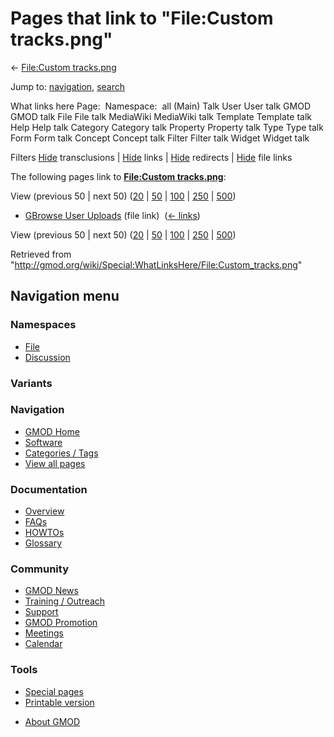 <div id="mw-page-base" class="noprint">

</div>

<div id="mw-head-base" class="noprint">

</div>

<div id="content" class="mw-body" role="main">

<span id="top"></span>

<div id="mw-js-message" style="display:none;">

</div>



# <span dir="auto">Pages that link to "File:Custom tracks.png"</span>

<div id="bodyContent">

<div id="contentSub">

← [File:Custom
tracks.png](/wiki/File:Custom_tracks.png "File:Custom tracks.png")

</div>

<div id="jump-to-nav" class="mw-jump">

Jump to: [navigation](#mw-navigation), [search](#p-search)

</div>

<div id="mw-content-text">

What links here Page:  Namespace:  all (Main) Talk User User talk GMOD
GMOD talk File File talk MediaWiki MediaWiki talk Template Template talk
Help Help talk Category Category talk Property Property talk Type Type
talk Form Form talk Concept Concept talk Filter Filter talk Widget
Widget talk

Filters
[Hide](/mediawiki/index.php?title=Special:WhatLinksHere/File:Custom_tracks.png&hidetrans=1 "Special:WhatLinksHere/File:Custom tracks.png")
transclusions \|
[Hide](/mediawiki/index.php?title=Special:WhatLinksHere/File:Custom_tracks.png&hidelinks=1 "Special:WhatLinksHere/File:Custom tracks.png")
links \|
[Hide](/mediawiki/index.php?title=Special:WhatLinksHere/File:Custom_tracks.png&hideredirs=1 "Special:WhatLinksHere/File:Custom tracks.png")
redirects \|
[Hide](/mediawiki/index.php?title=Special:WhatLinksHere/File:Custom_tracks.png&hideimages=1 "Special:WhatLinksHere/File:Custom tracks.png")
file links

The following pages link to **[File:Custom
tracks.png](/wiki/File:Custom_tracks.png "File:Custom tracks.png")**:

View (previous 50 \| next 50)
([20](/mediawiki/index.php?title=Special:WhatLinksHere/File:Custom_tracks.png&limit=20 "Special:WhatLinksHere/File:Custom tracks.png")
\|
[50](/mediawiki/index.php?title=Special:WhatLinksHere/File:Custom_tracks.png&limit=50 "Special:WhatLinksHere/File:Custom tracks.png")
\|
[100](/mediawiki/index.php?title=Special:WhatLinksHere/File:Custom_tracks.png&limit=100 "Special:WhatLinksHere/File:Custom tracks.png")
\|
[250](/mediawiki/index.php?title=Special:WhatLinksHere/File:Custom_tracks.png&limit=250 "Special:WhatLinksHere/File:Custom tracks.png")
\|
[500](/mediawiki/index.php?title=Special:WhatLinksHere/File:Custom_tracks.png&limit=500 "Special:WhatLinksHere/File:Custom tracks.png"))

- [GBrowse User
  Uploads](/wiki/GBrowse_User_Uploads "GBrowse User Uploads") (file
  link) ‎ <span class="mw-whatlinkshere-tools">([←
  links](/mediawiki/index.php?title=Special:WhatLinksHere&target=GBrowse+User+Uploads "Special:WhatLinksHere"))</span>

View (previous 50 \| next 50)
([20](/mediawiki/index.php?title=Special:WhatLinksHere/File:Custom_tracks.png&limit=20 "Special:WhatLinksHere/File:Custom tracks.png")
\|
[50](/mediawiki/index.php?title=Special:WhatLinksHere/File:Custom_tracks.png&limit=50 "Special:WhatLinksHere/File:Custom tracks.png")
\|
[100](/mediawiki/index.php?title=Special:WhatLinksHere/File:Custom_tracks.png&limit=100 "Special:WhatLinksHere/File:Custom tracks.png")
\|
[250](/mediawiki/index.php?title=Special:WhatLinksHere/File:Custom_tracks.png&limit=250 "Special:WhatLinksHere/File:Custom tracks.png")
\|
[500](/mediawiki/index.php?title=Special:WhatLinksHere/File:Custom_tracks.png&limit=500 "Special:WhatLinksHere/File:Custom tracks.png"))

</div>

<div class="printfooter">

Retrieved from
"<http://gmod.org/wiki/Special:WhatLinksHere/File:Custom_tracks.png>"

</div>

<div id="catlinks" class="catlinks catlinks-allhidden">

</div>

<div class="visualClear">

</div>

</div>

</div>

<div id="mw-navigation">

## Navigation menu

<div id="mw-head">



<div id="left-navigation">

<div id="p-namespaces" class="vectorTabs" role="navigation"
aria-labelledby="p-namespaces-label">

### Namespaces

- <span id="ca-nstab-image"><a href="/wiki/File:Custom_tracks.png" accesskey="c"
  title="View the file page [c]">File</a></span>
- <span id="ca-talk"><a
  href="/mediawiki/index.php?title=File_talk:Custom_tracks.png&amp;action=edit&amp;redlink=1"
  accesskey="t"
  title="Discussion about the content page [t]">Discussion</a></span>

</div>

<div id="p-variants" class="vectorMenu emptyPortlet" role="navigation"
aria-labelledby="p-variants-label">

### 

### Variants[](#)

<div class="menu">

</div>

</div>

</div>

<div id="right-navigation">





</div>



</div>

</div>

</div>

<div id="mw-panel">

<div id="p-logo" role="banner">

<a href="/wiki/Main_Page"
style="background-image: url(http://gmod.org/images/GMOD-cogs.png);"
title="Visit the main page"></a>

</div>

<div id="p-Navigation" class="portal" role="navigation"
aria-labelledby="p-Navigation-label">

### Navigation

<div class="body">

- <span id="n-GMOD-Home">[GMOD Home](/wiki/Main_Page)</span>
- <span id="n-Software">[Software](/wiki/GMOD_Components)</span>
- <span id="n-Categories-.2F-Tags">[Categories /
  Tags](/wiki/Categories)</span>
- <span id="n-View-all-pages">[View all
  pages](/wiki/Special:AllPages)</span>

</div>

</div>

<div id="p-Documentation" class="portal" role="navigation"
aria-labelledby="p-Documentation-label">

### Documentation

<div class="body">

- <span id="n-Overview">[Overview](/wiki/Overview)</span>
- <span id="n-FAQs">[FAQs](/wiki/Category:FAQ)</span>
- <span id="n-HOWTOs">[HOWTOs](/wiki/Category:HOWTO)</span>
- <span id="n-Glossary">[Glossary](/wiki/Glossary)</span>

</div>

</div>

<div id="p-Community" class="portal" role="navigation"
aria-labelledby="p-Community-label">

### Community

<div class="body">

- <span id="n-GMOD-News">[GMOD News](/wiki/GMOD_News)</span>
- <span id="n-Training-.2F-Outreach">[Training /
  Outreach](/wiki/Training_and_Outreach)</span>
- <span id="n-Support">[Support](/wiki/Support)</span>
- <span id="n-GMOD-Promotion">[GMOD
  Promotion](/wiki/GMOD_Promotion)</span>
- <span id="n-Meetings">[Meetings](/wiki/Meetings)</span>
- <span id="n-Calendar">[Calendar](/wiki/Calendar)</span>

</div>

</div>

<div id="p-tb" class="portal" role="navigation"
aria-labelledby="p-tb-label">

### Tools

<div class="body">

- <span id="t-specialpages"><a href="/wiki/Special:SpecialPages" accesskey="q"
  title="A list of all special pages [q]">Special pages</a></span>
- <span id="t-print"><a
  href="/mediawiki/index.php?title=Special:WhatLinksHere/File:Custom_tracks.png&amp;printable=yes"
  rel="alternate" accesskey="p"
  title="Printable version of this page [p]">Printable version</a></span>

</div>

</div>

</div>

</div>

<div id="footer" role="contentinfo">

- <span id="footer-places-about">[About
  GMOD](/wiki/GMOD:About "GMOD:About")</span>

<!-- -->






</div>
